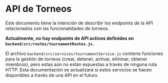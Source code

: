 # API de Torneos

Este documento tiene la intención de describir los endpoints de la API relacionados con las funcionalidades de torneos.

**Actualmente, no hay endpoints de API activos definidos en `backend/src/routes/tournamentRoutes.js`.**

El archivo `backend/src/services/tournamentService.js` contiene funciones para la gestión de torneos (crear, detener, activar, eliminar, obtener miembros), pero estas aún no están expuestas a través de ninguna ruta HTTP. Esta documentación se actualizará si estos servicios se hacen disponibles a través de una API en el futuro.
